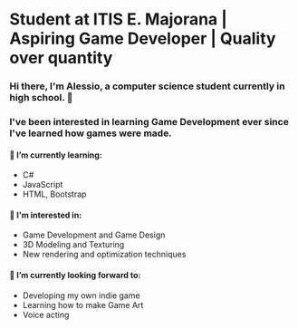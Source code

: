 # Student at ITIS E. Majorana | Aspiring Game Developer | Quality over quantity

### Hi there, I'm Alessio, a computer science student currently in high school. 👋
### I've been interested in learning Game Development ever since I've learned how games were made.

#### 🌱 I’m currently learning:

- C#
- JavaScript
- HTML, Bootstrap

#### 👀 I'm interested in:

- Game Development and Game Design
- 3D Modeling and Texturing
- New rendering and optimization techniques

#### 🔭 I’m currently looking forward to:

- Developing my own indie game
- Learning how to make Game Art
- Voice acting


<!--
**DiStefanoAlessio/DiStefanoAlessio** is a ✨ _special_ ✨ repository because its `README.md` (this file) appears on your GitHub profile.

Here are some ideas to get you started:

- 🔭 I’m currently working on ...
- 🌱 I’m currently learning ...
- 👯 I’m looking to collaborate on ...
- 🤔 I’m looking for help with ...
- 💬 Ask me about ...
- 📫 How to reach me: ...
- 😄 Pronouns: ...
- ⚡ Fun fact: ...
-->
